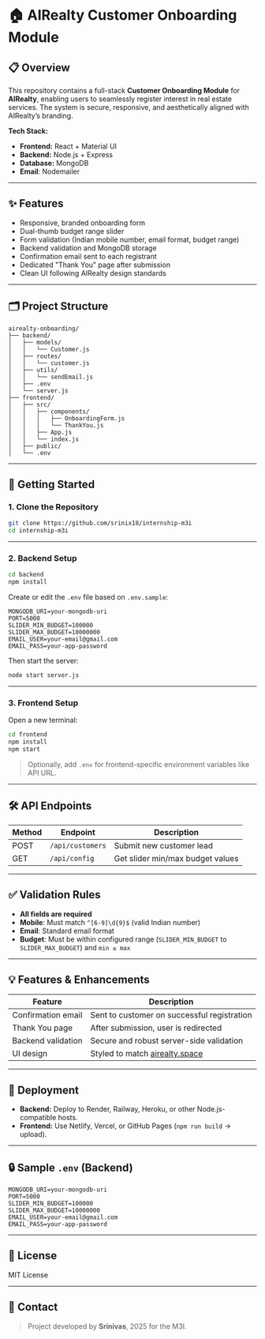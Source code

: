 # 🏠 AIRealty Customer Onboarding Module

## 📋 Overview

This repository contains a full-stack **Customer Onboarding Module** for **AIRealty**, enabling users to seamlessly register interest in real estate services. The system is secure, responsive, and aesthetically aligned with AIRealty’s branding.

**Tech Stack:**
- **Frontend:** React + Material UI
- **Backend:** Node.js + Express
- **Database:** MongoDB
- **Email**: Nodemailer

---

## ✨ Features

- Responsive, branded onboarding form
- Dual-thumb budget range slider
- Form validation (Indian mobile number, email format, budget range)
- Backend validation and MongoDB storage
- Confirmation email sent to each registrant
- Dedicated "Thank You" page after submission
- Clean UI following AIRealty design standards

---

## 🗂 Project Structure

```
airealty-onboarding/
├── backend/
│   ├── models/
│   │   └── Customer.js
│   ├── routes/
│   │   └── customer.js
│   ├── utils/
│   │   └── sendEmail.js
│   ├── .env
│   └── server.js
├── frontend/
│   ├── src/
│   │   ├── components/
│   │   │   ├── OnboardingForm.js
│   │   │   └── ThankYou.js
│   │   ├── App.js
│   │   └── index.js
│   ├── public/
│   └── .env
```

---

## 🚀 Getting Started

### 1. Clone the Repository

```bash
git clone https://github.com/srinix18/internship-m3i
cd internship-m3i
```

---

### 2. Backend Setup

```bash
cd backend
npm install
```

Create or edit the `.env` file based on `.env.sample`:

```env
MONGODB_URI=your-mongodb-uri
PORT=5000
SLIDER_MIN_BUDGET=100000
SLIDER_MAX_BUDGET=10000000
EMAIL_USER=your-email@gmail.com
EMAIL_PASS=your-app-password
```

Then start the server:

```bash
node start server.js
```

---

### 3. Frontend Setup

Open a new terminal:

```bash
cd frontend
npm install
npm start
```

> Optionally, add `.env` for frontend-specific environment variables like API URL.

---

## 🛠 API Endpoints

| Method | Endpoint            | Description                        |
|--------|---------------------|------------------------------------|
| POST   | `/api/customers`    | Submit new customer lead           |
| GET    | `/api/config`       | Get slider min/max budget values   |

---

## ✅ Validation Rules

- **All fields are required**
- **Mobile**: Must match `^[6-9]\d{9}$` (valid Indian number)
- **Email**: Standard email format
- **Budget**: Must be within configured range (`SLIDER_MIN_BUDGET` to `SLIDER_MAX_BUDGET`) and `min ≤ max`

---

## 💡 Features & Enhancements

| Feature              | Description                                          |
|----------------------|------------------------------------------------------|
| Confirmation email   | Sent to customer on successful registration          |
| Thank You page       | After submission, user is redirected                 |
| Backend validation   | Secure and robust server-side validation             |
|UI design             | Styled to match [airealty.space](https://airealty.space) |

---



## 🚀 Deployment

- **Backend:** Deploy to Render, Railway, Heroku, or other Node.js-compatible hosts.
- **Frontend:** Use Netlify, Vercel, or GitHub Pages (`npm run build` → upload).

---

## 🔒 Sample `.env` (Backend)

```env
MONGODB_URI=your-mongodb-uri
PORT=5000
SLIDER_MIN_BUDGET=100000
SLIDER_MAX_BUDGET=10000000
EMAIL_USER=your-email@gmail.com
EMAIL_PASS=your-app-password
```

---

## 📄 License

MIT License

---

## 🙋 Contact



> Project developed by **Srinivas**, 2025 for the M3I.
